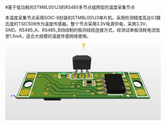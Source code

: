 #基于低功耗的STM8L001J3的RS485多节点组网型的温度采集节点

​	    本温度采集节点采用SOIC-8封装的STM8L001J3单片机，采用检测精度高达0.1摄氏度的TSIC506作为温度传感器。整个节点采用3.3V电源供电，采用3.3V、GND、RS485_A、RS485_B四线制的板间线缆连接方式，经测试单板消耗电流低至1.5mA，适合大规模的温度传感网络使用。

![PCB](assets/1561949185048.png)



